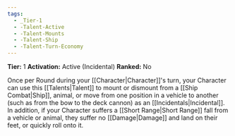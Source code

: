 ```yaml
---
tags:
  - _Tier-1
  - -Talent-Active
  - -Talent-Mounts
  - -Talent-Ship
  - -Talent-Turn-Economy
---
```

**Tier:** 1
**Activation:** Active (Incidental)
**Ranked:** No

Once per Round during your [[Character|Character]]'s turn, your Character can use this [[Talents|Talent]] to mount or dismount from a [[Ship Combat|Ship]], animal, or move from one position in a vehicle to another (such as from the bow to the deck cannon) as an [[Incidentals|Incidental]]. In addition, if your Character suffers a [[Short Range|Short Range]] fall from a vehicle or animal, they suffer no [[Damage|Damage]] and land on their feet, or quickly roll onto it.